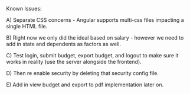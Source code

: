 Known Issues: 

A) Separate CSS concerns - Angular supports multi-css files impacting a single HTML file.

B) Right now we only did the ideal based on salary - however we need to add in state and dependents as factors as well.

C) Test login, submit budget, export budget, and logout to make sure it works in reality (use the server alongside the frontend).

D) Then re enable security by deleting that security config file.

E) Add in view budget and export to pdf implementation later on. 